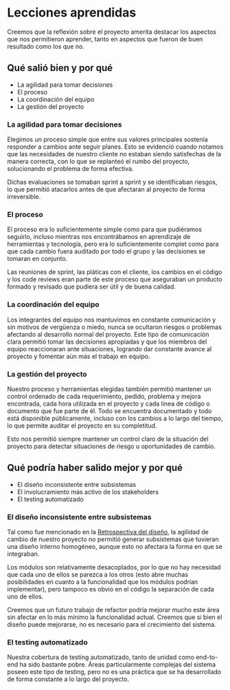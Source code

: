 # Lecciones aprendidas

Creemos que la reflexión sobre el proyecto amerita destacar los aspectos que nos permitieron aprender, tanto en aspectos que fueron de buen resultado como los que no.

## Qué salió bien y por qué

- La agilidad para tomar decisiones
- El proceso
- La coordinación del equipo
- La gestión del proyecto

### La agilidad para tomar decisiones

Elegimos un proceso simple que entre sus valores principales sostenía responder a cambios ante seguir planes. Esto se evidenció cuando notamos que las necesidades de nuestro cliente no estaban siendo satisfechas de la manera correcta, con lo que se replanteó el rumbo del proyecto, solucionando el problema de forma efectiva.

Dichas evaluaciones se tomaban sprint a sprint y se identificaban riesgos, lo que permitió atacarlos antes de que afectaran al proyecto de forma irreversible.

### El proceso

El proceso era lo suficientemente simple como para que pudiéramos seguirlo, incluso mientras nos encontrábamos en aprendizaje de herramientas y tecnología, pero era lo suficientemente complet como para que cada cambio fuera auditado por todo el grupo y las decisiones se tomaran en conjunto.

Las reuniones de sprint, las pláticas con el cliente, los cambios en el código y los code reviews eran parte de este proceso que aseguraban un producto formado y revisado que pudiera ser útil y de buena calidad.

### La coordinación del equipo

Los integrantes del equipo nos mantuvimos en constante comunicación y sin motivos de vergüenza o miedo, nunca se ocultaron riesgos o problemas afectando al desarrollo normal del proyecto. Este tipo de comunicación clara permitió tomar las decisiones apropiadas y que los miembros del equipo reaccionaran ante situaciones, logrando dar constante avance al proyecto y fomentar aún más el trabajo en equipo.

### La gestión del proyecto

Nuestro proceso y herramientas elegidas también permitió mantener un control ordenado de cada requerimiento, pedido, problema y mejora encontrada, cada hora utilizada en el proyecto y cada línea de código o documento que fue parte de él. Todo se encuentra documentado y todo está disponible públicamente, incluso con los cambios a lo largo del tiempo, lo que permite auditar el proyecto en su completitud.

Esto nos permitió siempre mantener un control claro de la situación del proyecto para detectar situaciones de riesgo u oportunidades de cambio.

## Qué podría haber salido mejor y por qué

- El diseño inconsistente entre subsistemas
- El involucramiento más activo de los stakeholders
- El testing automatizado

### El diseño inconsistente entre subsistemas

Tal como fue mencionado en la [Retrospectiva del diseño](Retrospectiva-del-diseno-del-sistema), la agilidad de cambio de nuestro proyecto no permitió generar subsistemas que tuvieran una diseño interno homogéneo, aunque esto no afectara la forma en que se integraban.

Los módulos son relativamente desacoplados, por lo que no hay necesidad que cada uno de ellos se parezca a los otros (esto abre muchas posibilidades en cuanto a la funcionalidad que los módulos podrían implementar), pero tampoco es obvio en el código la separación de cada uno de ellos.

Creemos que un futuro trabajo de refactor podría mejorar mucho este área sin afectar en lo más mínimo la funcionalidad actual. Creemos que si bien el diseño puede mejorarse, no es necesario para el crecimiento del sistema.

### El testing automatizado

Nuestra cobertura de testing automatizado, tanto de unidad como end-to-end ha sido bastante pobre. Áreas particularmente complejas del sistema poseen este tipo de testing, pero no es una práctica que se ha desarrollado de forma constante a lo largo del proyecto.